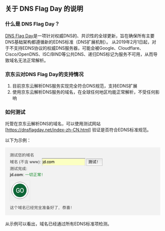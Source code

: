 ## 关于 DNS Flag Day 的说明

### 什么是 DNS Flag Day？

 [DNS Flag Day](https://dnsflagday.net/)是一项针对权威DNS的、共识性的全球更新，旨在确保所有主要DNS基础架构都遵循新的EDNS标准（DNS扩展机制）。
 从2019年2月1日起，对于不支持EDNS协议的权威DNS服务器，可能会被Google、Cloudflare、Cisco/OpenDNS、ISC/BIND等公共DNS、递归DNS标记为服务不可用，从而导致域名无法正常解析。
 
### 京东云对DNS Flag Day的支持情况

1. 目前京东云解析DNS服务实现完全符合DNS规范，支持EDNS扩展
2. 使用京东云解析DNS服务的域名，在全球任何地区均能正常解析，不受任何影响 
 
### 如何测试
托管在京东云解析DNS的域名，可以使用测试网站[https://dnsflagday.net/index-zh-CN.html] 验证是否符合EDNS标准规范。

以下为示例：

![img](../../../../image/dns-img/dns%20flag%20day.png)

从示例可以看出，域名已经通过所有EDNS标准项检测。
